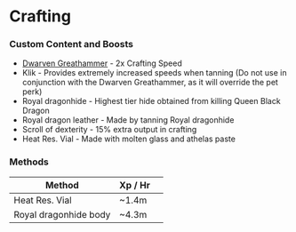# Crafting

### Custom Content and Boosts

* [Dwarven Greathammer](https://bso-wiki.oldschool.gg/custom-items/equippables#dwarven-equipment) - 2x Crafting Speed
* Klik - Provides extremely increased speeds when tanning (Do not use in conjunction with the Dwarven Greathammer, as it will override the pet perk)
* Royal dragonhide - Highest tier hide obtained from killing Queen Black Dragon
* Royal dragon  leather - Made by tanning Royal dragonhide
* Scroll of dexterity - 15% extra output in crafting
* Heat Res. Vial - Made with molten glass and athelas paste

### Methods

| Method                | Xp / Hr |   |
| --------------------- | ------- | - |
| Heat Res. Vial        | \~1.4m  |   |
| Royal dragonhide body | \~4.3m  |   |

